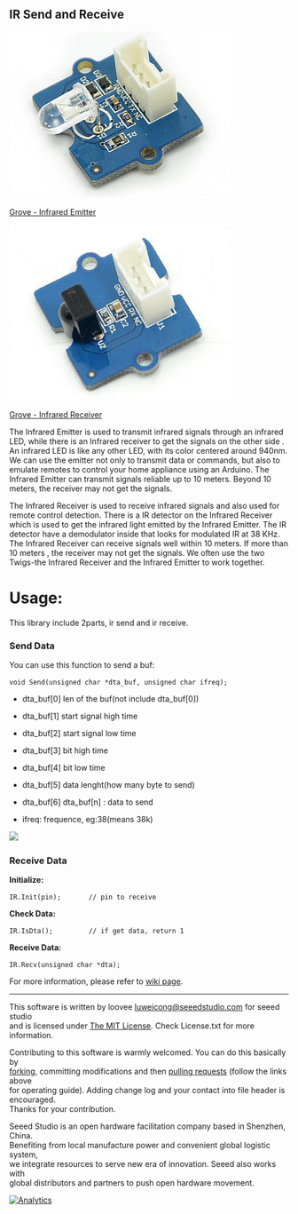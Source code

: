 IR Send and Receive
---------------------------------------------------------


<img src=https://raw.githubusercontent.com/SeeedDocument/Grove-Infrared_Emitter/master/img/Grove-Infrared_Emitter.jpg width=400>

[Grove - Infrared Emitter](https://www.seeedstudio.com/Grove-Infrared-Emitter-p-993.html)

<img src=https://raw.githubusercontent.com/SeeedDocument/Grove-Infrared_Receiver/master/img/Grove-Infrared_Receiver.jpg width=400>

[Grove - Infrared Receiver](https://www.seeedstudio.com/Grove-Infrared-Receiver-p-994.html)



The Infrared Emitter is used to transmit infrared signals through an infrared LED, while there is an Infrared receiver to get the signals on the other side . An infrared LED is like any other LED, with its color centered around 940nm. We can use the emitter not only to transmit data or commands, but also to emulate remotes to control your home appliance using an Arduino. The Infrared Emitter can transmit signals reliable up to 10 meters. Beyond 10 meters, the receiver may not get the signals.

The Infrared Receiver is used to receive infrared signals and also used for remote control detection. There is a IR detector on the Infrared Receiver which is used to get the infrared light emitted by the Infrared Emitter. The IR detector have a demodulator inside that looks for modulated IR at 38 KHz. The Infrared Receiver can receive signals well within 10 meters. If more than 10 meters , the receiver may not get the signals. We often use the two Twigs-the Infrared Receiver and the Infrared Emitter to work together.

# Usage:

This library include 2parts, ir send and ir receive.

### Send Data

You can use this function to send a buf:

    void Send(unsigned char *dta_buf, unsigned char ifreq);


- dta_buf[0] len of the buf(not include dta_buf[0])
- dta_buf[1] start signal high time
- dta_buf[2] start signal low time
- dta_buf[3] bit high time
- dta_buf[4] bit low time
- dta_buf[5] data lenght(how many byte to send)
- dta_buf[6] dta_buf[n] : data to send

- ifreq: frequence, eg:38(means 38k)

![](http://www.seeedstudio.com/wiki/images/4/40/Ir_time.jpg)


### Receive Data

**Initialize:**

    IR.Init(pin);		// pin to receive

**Check Data:**

	IR.IsDta();			// if get data, return 1

**Receive Data:**

	IR.Recv(unsigned char *dta);	



For more information, please refer to [wiki page](http://www.seeedstudio.com/wiki/).

    
----


This software is written by loovee [luweicong@seeedstudio.com](luweicong@seeedstudio.com "luweicong@seeedstudio.com") for seeed studio<br>
and is licensed under [The MIT License](http://opensource.org/licenses/mit-license.php). Check License.txt for more information.<br>

Contributing to this software is warmly welcomed. You can do this basically by<br>
[forking](https://help.github.com/articles/fork-a-repo), committing modifications and then [pulling requests](https://help.github.com/articles/using-pull-requests) (follow the links above<br>
for operating guide). Adding change log and your contact into file header is encouraged.<br>
Thanks for your contribution.

Seeed Studio is an open hardware facilitation company based in Shenzhen, China. <br>
Benefiting from local manufacture power and convenient global logistic system, <br>
we integrate resources to serve new era of innovation. Seeed also works with <br>
global distributors and partners to push open hardware movement.<br>





[![Analytics](https://ga-beacon.appspot.com/UA-46589105-3/IRSendRev)](https://github.com/igrigorik/ga-beacon)

